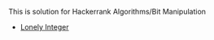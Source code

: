 This is solution for Hackerrank Algorithms/Bit Manipulation

* [Lonely Integer](https://www.hackerrank.com/challenges/lonely-integer/problem)
